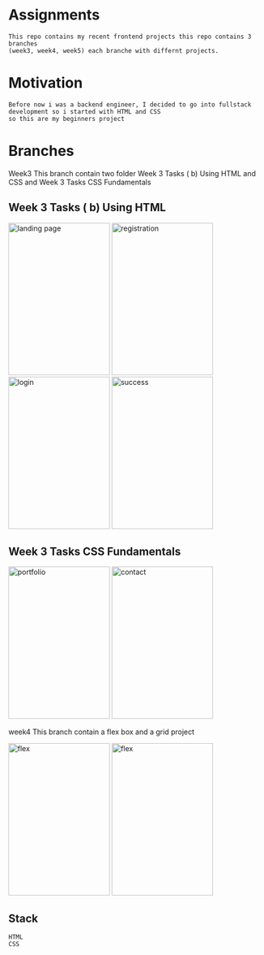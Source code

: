 # Assignments
```
This repo contains my recent frontend projects this repo contains 3 branches
(week3, week4, week5) each branche with differnt projects.
```
# Motivation
```
Before now i was a backend engineer, I decided to go into fullstack development so i started with HTML and CSS 
so this are my beginners project
```

# Branches
Week3
This branch contain two folder Week 3 Tasks ( b) Using HTML and CSS and Week 3 Tasks CSS Fundamentals

## Week 3 Tasks ( b) Using HTML

<img src="https://i.postimg.cc/XYHrjgRW/IMG-20221102-102719-1.jpg" alt="landing page" width="200" height="300">

<img src="https://i.postimg.cc/rwRZ8fbX/IMG-20221102-102727-1.jpg" alt="registration" width="200" height="300">

<img src="https://i.postimg.cc/5NVkx5J6/IMG-20221102-102747-1.jpg" alt="login" width="200" height="300">

<img src="https://i.postimg.cc/FzsdZncY/IMG-20221102-102801-1.jpg" alt="success" width="200" height="300">

## Week 3 Tasks CSS Fundamentals

<img src="https://i.postimg.cc/7hdzZnGb/IMG-20221102-103251-1.jpg" alt="portfolio" width="200" height="300">

<img src="https://i.postimg.cc/qMcDg1X9/IMG-20221102-103323-1.jpg" alt="contact" width="200" height="300">

week4
This branch contain a flex box and a grid project

<img src="https://i.postimg.cc/CLPZSgn5/IMG-20221102-102439-1.jpg" alt="flex" width="200" height="300">

<img src="https://i.postimg.cc/TYD8Yjpb/IMG-20221102-102602-1.jpg" alt="flex" width="200" height="300">

## Stack
```
HTML
CSS
```


  
